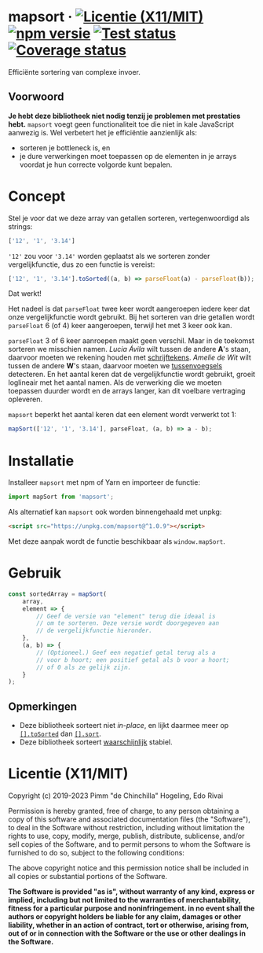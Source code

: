 # mapsort &middot; [![Licentie (X11/MIT)](https://badgen.net/github/license/pimm/mapsort)](https://github.com/Pimm/mapsort/blob/master/copying.txt) [![npm versie](https://badgen.net/npm/v/mapsort)](https://www.npmjs.com/package/mapsort) [![Test status](https://github.com/Pimm/mapsort/actions/workflows/test.yaml/badge.svg)](https://github.com/Pimm/mapsort/actions/workflows/test.yaml) [![Coverage status](https://coveralls.io/repos/github/Pimm/mapsort/badge.svg?branch=master)](https://coveralls.io/github/Pimm/mapsort?branch=master)

Efficiënte sortering van complexe invoer.

## Voorwoord

**Je hebt deze bibliotheek niet nodig tenzij je problemen met prestaties hebt.** `mapsort` voegt geen functionaliteit toe die niet in kale JavaScript aanwezig is. Wel verbetert het je efficiëntie aanzienlijk als:

* sorteren je bottleneck is, en
* je dure verwerkingen moet toepassen op de elementen in je arrays voordat je hun correcte volgorde kunt bepalen.

# Concept

Stel je voor dat we deze array van getallen sorteren, vertegenwoordigd als strings:
```javascript
['12', '1', '3.14']
```
`'12'` zou voor `'3.14'` worden geplaatst als we sorteren zonder vergelijkfunctie, dus zo een functie is vereist:
```javascript
['12', '1', '3.14'].toSorted((a, b) => parseFloat(a) - parseFloat(b));
```
Dat werkt!

Het nadeel is dat `parseFloat` twee keer wordt aangeroepen iedere keer dat onze vergelijkfunctie wordt gebruikt. Bij het sorteren van drie getallen wordt `parseFloat` 6 (of 4) keer aangeroepen, terwijl het met 3 keer ook kan.

`parseFloat` 3 of 6 keer aanroepen maakt geen verschil. Maar in de toekomst sorteren we misschien namen. _Lucia Ávila_ wilt tussen de andere **A**'s staan, daarvoor moeten we rekening houden met [schrijftekens](https://nl.wikipedia.org/wiki/Diakritisch_teken). _Amelie de Wit_ wilt tussen de andere **W**'s staan, daarvoor moeten we [tussenvoegsels](https://nl.wikipedia.org/wiki/Tussenvoegsel) detecteren. En het aantal keren dat de vergelijkfunctie wordt gebruikt, groeit loglineair met het aantal namen. Als de verwerking die we moeten toepassen duurder wordt en de arrays langer, kan dit voelbare vertraging opleveren.

`mapsort` beperkt het aantal keren dat een element wordt verwerkt tot 1:
```javascript
mapSort(['12', '1', '3.14'], parseFloat, (a, b) => a - b);
```

# Installatie

Installeer `mapsort` met npm of Yarn en importeer de functie:
```javascript
import mapSort from 'mapsort';
```

Als alternatief kan `mapsort` ook worden binnengehaald met unpkg:
```html
<script src="https://unpkg.com/mapsort@^1.0.9"></script>
```
Met deze aanpak wordt de functie beschikbaar als `window.mapSort`.

# Gebruik

``` javascript
const sortedArray = mapSort(
	array,
	element => {
		// Geef de versie van "element" terug die ideaal is
		// om te sorteren. Deze versie wordt doorgegeven aan
		// de vergelijkfunctie hieronder.
	},
	(a, b) => {
		// (Optioneel.) Geef een negatief getal terug als a
		// voor b hoort; een positief getal als b voor a hoort;
		// of 0 als ze gelijk zijn.
	}
);
```

## Opmerkingen

* Deze bibliotheek sorteert niet _in-place_, en lijkt daarmee meer op [`[].toSorted`][mdn-tosorted] dan [`[].sort`][mdn-sort].
* Deze bibliotheek sorteert [waarschijnlijk][stable-sorting] stabiel.

# Licentie (X11/MIT)
Copyright (c) 2019-2023 Pimm "de Chinchilla" Hogeling, Edo Rivai

Permission is hereby granted, free of charge, to any person obtaining a copy of this software and associated documentation files (the "Software"), to deal in the Software without restriction, including without limitation the rights to use, copy, modify, merge, publish, distribute, sublicense, and/or sell copies of the Software, and to permit persons to whom the Software is furnished to do so, subject to the following conditions:

The above copyright notice and this permission notice shall be included in all copies or substantial portions of the Software.

**The Software is provided "as is", without warranty of any kind, express or implied, including but not limited to the warranties of merchantability, fitness for a particular purpose and noninfringement. in no event shall the authors or copyright holders be liable for any claim, damages or other liability, whether in an action of contract, tort or otherwise, arising from, out of or in connection with the Software or the use or other dealings in the Software.**


[mdn-tosorted]: https://developer.mozilla.org/docs/Web/JavaScript/Reference/Global_Objects/Array/toSorted
[mdn-sort]: https://developer.mozilla.org/docs/Web/JavaScript/Reference/Global_Objects/Array/sort
[stable-sorting]: https://github.com/Pimm/mapsort/blob/master/documentation/stable-sorting-nl.md